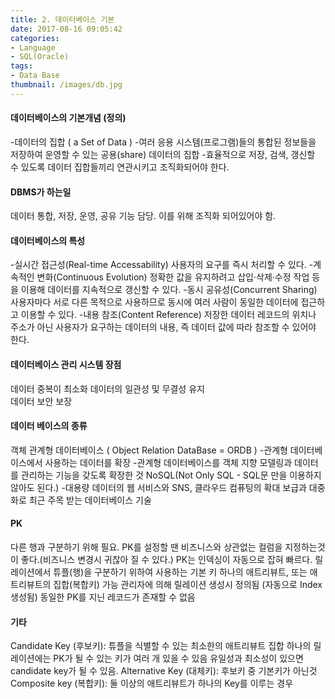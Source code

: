 ```yaml
---
title: 2. 데이터베이스 기본
date: 2017-08-16 09:05:42
categories:
- Language
- SQL(Oracle)
tags:
- Data Base
thumbnail: /images/db.jpg
---
```

#### 데이터베이스의 기본개념 (정의)
-데이터의 집합 ( a Set of Data )
-여러 응용 시스템(프로그램)들의 통합된 정보들을 저장하여 운영할 수 있는 공용(share) 데이터의 집합
-효율적으로 저장, 검색, 갱신할 수 있도록 데이터 집합들끼리 연관시키고 조직화되어야 한다.

#### DBMS가 하는일
데이터 통합, 저장, 운영, 공유 기능 담당. 이를 위해 조직화 되어있어야 함.

#### 데이터베이스의 특성
-실시간 접근성(Real-time Accessability)
    사용자의 요구를 즉시 처리할 수 있다.
-계속적인 변화(Continuous Evolution)
    정확한 값을 유지하려고 삽입·삭제·수정 작업 등을 이용해 데이터를 지속적으로 갱신할 수 있다.
-동시 공유성(Concurrent Sharing)
     사용자마다 서로 다른 목적으로 사용하므로 동시에 여러 사람이 동일한 데이터에 접근하고 이용할 수 있다.
-내용 참조(Content Reference)
     저장한 데이터 레코드의 위치나 주소가 아닌 사용자가 요구하는 데이터의 내용, 즉 데이터 값에 따라 참조할 수 있어야 한다.

#### 데이터베이스 관리 시스템 장점
데이터 중복이 최소화
데이터의 일관성 및 무결성 유지  
데이터 보안 보장

#### 데이터 베이스의 종류
객체 관계형 데이터베이스 (  Object Relation DataBase = ORDB )
     -관계형 데이터베이스에서 사용하는 데이터를 확장
     -관계형 데이터베이스를 객체 지향 모델링과 데이터를 관리하는 기능을 갖도록 확장한 것
NoSQL(Not Only SQL - SQL문 만을 이용하지 않아도 된다.)
     -대용량 데이터의 웹 서비스와 SNS, 클라우드 컴퓨팅의 확대 보급과 대중화로  최근 주목 받는 데이터베이스 기술      

#### PK
다른 행과 구분하기 위해 필요.
PK를 설정할 땐 비즈니스와 상관없는 컬럼을 지정하는것이 좋다.(비즈니스 변경시 귀찮아 질 수 있다.)
PK는 인덱싱이 자동으로 잡혀 빠르다.
릴레이션에서 튜플(행)을 구분하기 위하여 사용하는 기본 키
하나의 애트리뷰트, 또는 애트리뷰트의 집합(복합키) 가능
관리자에 의해 릴레이션 생성시 정의됨 (자동으로 Index생성됨)
동일한 PK를 지닌 레코드가 존재할 수 없음

#### 기타
Candidate Key (후보키): 튜플을 식별할 수 있는 최소한의 애트리뷰트 집합
하나의 릴레이션에는 PK가 될 수 있는 키가 여러 개 있을 수 있음
유일성과 최소성이 있으면 candidate key가 될 수 있음.
Alternative Key (대체키): 후보키 중 기본키가 아닌것
Composite key (복합키): 둘 이상의 애트리뷰트가 하나의 Key를 이루는 경우
